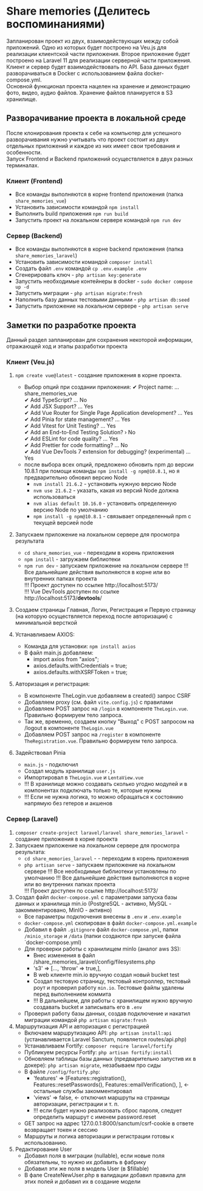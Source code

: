 # Share memories (Делитесь воспоминаниями)
Запланирован проект из двух, взаимодействующих между собой приложений.
Одно из которых будет построено на Veu.js для реализации клиентской части приложения.
Второе приложение будет построено на Laravel 11 для реализации серверной части приложения.
Клиент и сервер будет взаимодействовать по API.
База данных будет разворачиваться в Docker с использованием файла docker-compose.yml.  
Основной функционал проекта нацелен на хранение и демонстрацию фото, видео, аудио файлов.
Хранение файлов планируется в S3 хранилище.

## Разворачивание проекта в локальной среде

После клонирования проекта к себе на компьютер для успешного разворачивания нужно учитывать что проект состоит из двух 
отдельных приложений и каждое из них имеет свои требования и особенности.  
Запуск Frontend и Backend приложений осуществляется в двух разных терминалах.

### Клиент (Frontend)
- Все команды выполняются в корне frontend приложения (папка `share_memories_vue`)
- Установить зависимости командой `npm install`
- Выполнить build приложения `npm run build`
- Запустить проект на локальном сервере командой `npm run dev`

### Сервер (Backend)
- Все команды выполняются в корне backend приложения (папка `share_memories_laravel`)
- Установить зависимости командой `composer install`
- Создать файл `.env` командой `cp .env.example .env`
- Сгенерировать ключ - `php artisan key:generate`
- Запустить необходимые контейнеры в docker - `sudo docker compose up -d`
- Запустить миграции - `php artisan migrate:fresh`
- Наполнить базу данных тестовыми данными - `php artisan db:seed`
- Запустить приложение на локальном сервере - `php artisan serve`

## Заметки по разработке проекта

Данный раздел запланирован для сохранения некоторой информации, отражающей ход и этапы разработки проекта

### Клиент (Veu.js)
1. `npm create vue@latest` - создание приложения в корне проекта.  
   * Выбор опций при создании приложения:
     ✔ Project name: … share_memories_vue  
     ✔ Add TypeScript? … No  
     ✔ Add JSX Support? … Yes  
     ✔ Add Vue Router for Single Page Application development? … Yes  
     ✔ Add Pinia for state management? … Yes  
     ✔ Add Vitest for Unit Testing? … Yes  
     ✔ Add an End-to-End Testing Solution? › No  
     ✔ Add ESLint for code quality? … Yes  
     ✔ Add Prettier for code formatting? … No  
     ✔ Add Vue DevTools 7 extension for debugging? (experimental) … Yes  
   
   - после выбора всех опций, предложено обновить npm до версии 10.8.1 при помощи команды `npm install -g npm@10.8.1`, но я предварительно обновил версию Node
     - `nvm install 21.6.2` - установить нужную версию Node
     - `nvm use 21.6.2` - указать, какая из версий Node должна использоваться
     - `nvm alias default 10.16.0` - установить определенную версию Node по умолчанию
     - `npm install -g npm@10.8.1` - связывает определенный npm с текущей версией node
2. Запускаем приложение на локальном сервере для просмотра результата
   - `cd share_memories_vue` - переходим в корень приложения
   - `npm install` - загружаем библиотеки
   - `npm run dev` - запускаем приложение на локальном сервере
   !!! Все дальнейшие действия выполняются в корне или во внутренних папках проекта  
   !!! Проект доступен по ссылке http://localhost:5173/  
   !!! Vue DevTools доступен по ссылке http://localhost:5173/__devtools__/  
3. Создаем страницы Главная, Логин, Регистрация и Первую страницу (на которую осуществляется переход после авторизации) с минимальной версткой
4. Устанавливаем AXIOS:
   * Команда для установки: `npm install axios`
   * В файл main.js добавляем:
      * import axios from "axios"; 
      * axios.defaults.withCredentials = true; 
      * axios.defaults.withXSRFToken = true;
5. Авторизация и регистрация:
   * В компоненте TheLogin.vue добавляем в created() запрос CSRF
   * Добавляем proxy (см. файл `vite.config.js`) с правилами
   * Добавляем POST запрос на `/login` в компоненте `TheLogin.vue`. Правильно формируем тело запроса.
   * Так же, временно, создаем кнопку "Выход" с POST запросом на /logout в компоненте `TheLogin.vue`
   * Добавляем POST запрос на `/register` в компоненте `TheRegistration.vue`. Правильно формируем тело запроса.
6. Задействовал Pinia
   * `main.js` - подключил
   * Создал модуль хранилище `user.js`
   * Импортировал в `TheLogin.vue` и `LentaView.vue`
   * !!! В хранилище можно создавать сколько угодно модулей и в компонентах подключать только те, которые нужны
   * !!! Если не нужна логика, то можно обращаться к состоянию напрямую без гетеров и акшенов

### Сервер (Laravel)
1. `composer create-project laravel/laravel share_memories_laravel` - создание приложения в корне проекта
2. Запускаем приложение на локальном сервере для просмотра результата:
   * `cd share_memories_laravel` -  - переходим в корень приложения
   * `php artisan serve` - запускаем приложение на локальном сервере
   !!! Все необходимые библиотеки установлены по умолчанию
   !!! Все дальнейшие действия выполняются в корне или во внутренних папках проекта  
   !!! Проект доступен по ссылке http://localhost:5173/
3. Создал файл `docker-compose.yml` с параметрами запуска базы данных и хранилища min.io (PostgreSQL - активно, MySQL - закомментировано, MinIO - активно)  
   * Все параметры подключения внесены в `.env` и `.env.example`  
   * `docker-compose.yml` скопирован в файл `docker-compose.yml.example`  
   * Добавил в файл `.gitignore` файл `docker-compose.yml`, папки `/minio_storage` и `/data` (папки создаются при запуске файла `docker-compose.yml)
   * Для проверки работы с хранилищем minIo (аналог aws 3S): 
     * Внес изменения в файл  /share_memories_laravel/config/filesystems.php
     * 's3' => [..., 'throw' => true,],
     * В web клиенте min.io вручную создал новый bucket test
     * Создал тестовую страницу, тестовый контроллер, тестовый роут и проверил работу `min.io`. Тестовые файлы удалены перед выполнением коммита
     * !!! В дальнейшем, для работы с хранилищем нужно вручную создавать bucket и записывать его в `.env`
   * Проверил работу базы данных, создав подключение и накатил миграции командой `php artisan migrate:fresh`
4. Маршрутизация API и авторизация с регистрацией
   * Включаем маршрутизацию API: `php artisan install:api` (устанавливается Laravel Sanctum, появляется routes/api.php)
   * Устанавливаем  Fortify: `composer require laravel/fortify`
   * Публикуем ресурсы Fortify: `php artisan fortify:install`
   * Обновляем таблицы базы данных (предварительно запустив их в докере): `php artisan migrate`, незабываем про сиды
   * В файле `/config/fortify.php`:
     * 'features' => \[Features::registration(), Features::resetPasswords(), Features::emailVerification(), \], <- остальные службы закомментировал
     * 'views' => false, <- отключил маршруты на страницы авторизации, регистрации и т. п.
     * !!! если будет нужно реализовать сброс пароля, следует определить маршрут с именем password.reset
   * GET запрос на адрес 127.0.0.1:8000/sanctum/csrf-cookie в ответе возвращает токен и сессию
   * Маршруты и логика авторизации и регистрации готовы к использованию.
5. Редактирование User
   * Добавил поля в миграции (nullable), если новые поля обязательны, то нужно их добавить в фабрику
   * Добавил эти же поля в модель User (в $fillable)
   * В фале CreateNewUser.php в валидации добавил правила для этих полей и добавил их в создание модели
